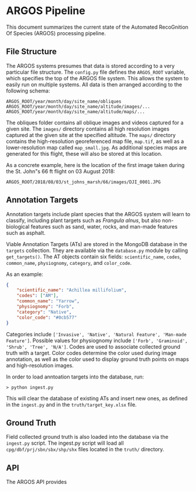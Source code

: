 # ARGOS Pipeline

This document summarizes the current state of the Automated RecoGnition Of
Species (ARGOS) processing pipeline.


## File Structure

The ARGOS systems presumes that data is stored according to a very particular
file structure. The `config.py` file defines the `ARGOS_ROOT` variable, which
specifies the top of the ARGOS file system. This allows the system to easily
run on multiple systems. All data is then arranged according to the following
schema:

```unix
ARGOS_ROOT/year/month/day/site_name/obliques
ARGOS_ROOT/year/month/day/site_name/altitude/images/...
ARGOS_ROOT/year/month/day/site_name/altitude/maps/...
```

The obliques folder contains all oblique images and videos captured for a given
site. The `images/` directory contains all high resolution images captured at
the given site at the specified altitude. The `maps/` directory contains the
high-resolution georeferenced map file, `map.tif`, as well as a
lower-resolution map called `map_small.jpg`. As additional species maps are
generated for this flight, these will also be stored at this location.

As a concrete example, here is the location of the first image taken during the
St. John"s 66 ft flight on 03 August 2018:

```unix
ARGOS_ROOT/2018/08/03/st_johns_marsh/66/images/DJI_0001.JPG
```


## Annotation Targets

Annotation targets include plant species that the ARGOS system will learn to
classify, including plant targets such as *Frangula alnus*, but also
non-biological features such as sand, water, rocks, and man-made features such
as asphalt.

Viable Annotation Targets (ATs) are stored in the MongoDB database in the
`targets` collection. They are available via the `database.py` module by
calling `get_targets()`.  The AT objects contain six fields: `scientific_name`,
`codes`, `common_name`, `physiognomy`, `category`, and `color_code`.

As an example:

```json
{
    "scientific_name": "Achillea millifolium",
    "codes": ["AM"], 
    "common_name": "Yarrow",
    "physiognomy": "Forb",  
    "category": "Native",
    "color_code": "#0cb577"
}
```

Categories include `['Invasive', 'Native', 'Natural Feature', 'Man-made
Feature']`. Possible values for physiognomy include `['Forb', 'Graminoid',
'Shrub', 'Tree', 'N/A']`. Codes are used to associate collected ground truth
with a target. Color codes determine the color used during image annotation, as
well as the color used to display ground truth points on maps and
high-resolution images.

In order to load anntoation targets into the database, run:

```unix
> python ingest.py
```

This will clear the database of existing ATs and insert new ones, as defined in
the `ingest.py` and in the `truth/target_key.xlsx` file.  

## Ground Truth

Field collected ground truth is also loaded into the database via the
`ingest.py` script. The ingest.py script will load all
`cpg/dbf/prj/sbn/sbx/shp/shx` files located in the `truth/` directory.

## API

The ARGOS API provides


